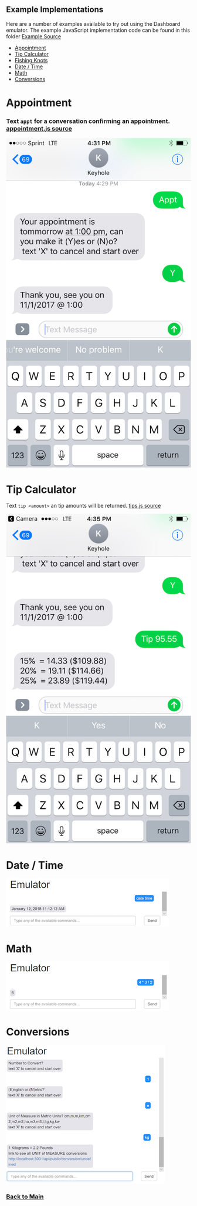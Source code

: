 ## Example Implementations 

Here are a number of examples available to try out using the Dashboard emulator. The example JavaScript implementation code can be found in this folder [Example Source](../server/convoevents/examples)

* [Appointment](#appointment) 
* [Tip Calculator](#tip-calculator)
* [Fishing Knots](#knots)
* [Date / Time](#date-time)
* [Math](#math)
* [Conversions](#conversions)

# Appointment 

### Text `appt` for a conversation confirming an appointment.  [appointment.js source](../server/convoevents/examples/appointment.js)

![](images/appt-convo.png)

# Tip Calculator

Text `tip <amount>` an tip amounts will be returned.   [tips.js source](../server/convoevents/examples/tips.js)  

![](images/examples/TipCalculator.PNG)

# Date / Time
![](images/examples/DateTime.PNG)

# Math
![](images/examples/Math.PNG)

# Conversions
![](images/examples/Conversions.PNG)



### [Back to Main](https://github.com/in-the-keyhole/khs-convo) 
